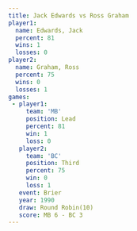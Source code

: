 ```yaml
---
title: Jack Edwards vs Ross Graham
player1:             
  name: Edwards, Jack
  percent: 81        
  wins: 1            
  losses: 0          
player2:             
  name: Graham, Ross 
  percent: 75        
  wins: 0            
  losses: 1          
games:
 - player1:        
     team: 'MB'    
     position: Lead
     percent: 81   
     win: 1        
     loss: 0       
   player2:         
     team: 'BC'     
     position: Third
     percent: 75    
     win: 0         
     loss: 1        
   event: Brier         
   year: 1990           
   draw: Round Robin(10)
   score: MB 6 - BC 3   
---
```

